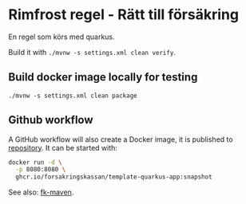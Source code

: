# Rimfrost regel - Rätt till försäkring

En regel som körs med quarkus.

Build it with `./mvnw -s settings.xml clean verify`.

## Build docker image locally for testing

`./mvnw -s settings.xml clean package`


## Github workflow

A GitHub workflow will also create a Docker image, it is published to [repository](https://github.com/Forsakringskassan/repository). It can be started with:

```sh
docker run -d \
  -p 8080:8080 \
  ghcr.io/forsakringskassan/template-quarkus-app:snapshot
```

See also: [fk-maven](https://github.com/Forsakringskassan/fk-maven).
